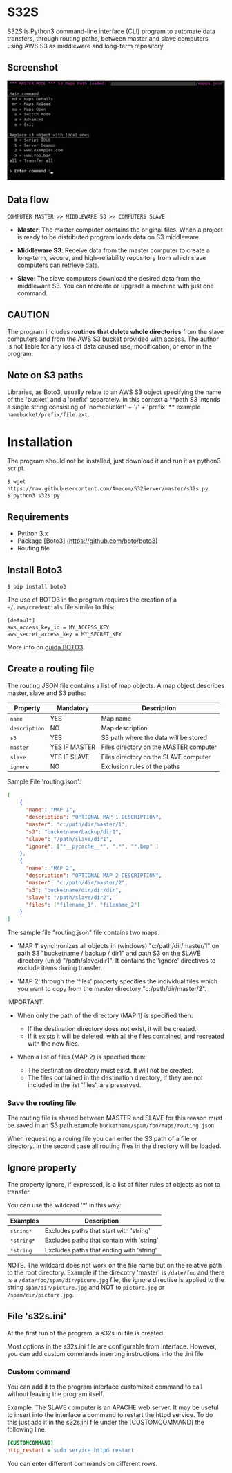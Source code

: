 # S32S

S32S is Python3 command-line interface (CLI) program to automate
data transfers, through routing paths, between master and slave computers using AWS S3
as middleware and long-term repository.


## Screenshot

![S32S Screenshot](https://raw.githubusercontent.com/Amecom/S32S/master/screenshot.png)

## Data flow

```
COMPUTER MASTER >> MIDDLEWARE S3 >> COMPUTERS SLAVE
```

- **Master**:
The master computer contains the original files. When a project is ready to be
distributed program loads data on S3 middleware.


- **Middleware S3**:
Receive data from the master computer to create a long-term, secure, and high-reliability repository
from which slave computers can retrieve data.

- **Slave**:
The slave computers download the desired data from the middleware S3.
You can recreate or upgrade a machine with just one command.

## CAUTION
The program includes **routines that delete whole directories** from the slave computers
and from the AWS S3 bucket provided with access.
The author is not liable for any loss of data caused
use, modification, or error in the program.


## Note on S3 paths

Libraries, as Boto3, usually relate
to an AWS S3 object specifying the name of the 'bucket' and a 'prefix' separately.
In this context a **path S3 intends
a single string consisting of 'nomebucket' + '/' + 'prefix' **
example `namebucket/prefix/file.ext`.

# Installation

The program should not be installed, just download it and run it as python3 script.
```
$ wget https://raw.githubusercontent.com/Amecom/S32Server/master/s32s.py
$ python3 s32s.py
```

## Requirements

- Python 3.x
- Package [Boto3] (https://github.com/boto/boto3)
- Routing file

## Install Boto3

```
$ pip install boto3
```
The use of BOTO3 in the program
requires the creation of a ```~/.aws/credentials``` file similar to this:
```
[default]
aws_access_key_id = MY_ACCESS_KEY
aws_secret_access_key = MY_SECRET_KEY
```

More info on [guida BOTO3](https://github.com/boto/boto3).

## Create a routing file

The routing JSON file contains a list of map objects.
A map object describes master, slave and S3 paths:

| Property | Mandatory | Description |
| --- | --- | --- |
| `name` | YES | Map name |
| `description` | NO  | Map description |
| `s3` | YES | S3 path where the data will be stored |
| `master` | YES IF MASTER | Files directory on the MASTER computer |
| `slave` | YES IF SLAVE | Files directory on the SLAVE computer |
| `ignore` | NO | Exclusion rules of the paths |

Sample File 'routing.json':
```json
[
    {
      "name": "MAP 1",
      "description": "OPTIONAL MAP 1 DESCRIPTION",
      "master": "c:/path/dir/master/1",
      "s3": "bucketname/backup/dir1",
      "slave": "/path/slave/dir1",
      "ignore": ["*__pycache__*", ".*", "*.bmp" ]
    },
    {
      "name": "MAP 2",
      "description": "OPTIONAL MAP 2 DESCRIPTION",
      "master": "c:/path/dir/master/2",
      "s3": "bucketname/dir/dir/dir",
      "slave": "/path/slave/dir2",
	  "files": ["filename_1", "filename_2"]
    }
]
```

The sample file "routing.json" file contains two maps.

- 'MAP 1' synchronizes all objects in (windows) "c:/path/dir/master/1"
on path S3 "bucketname / backup / dir1" and path S3 on the SLAVE directory (unix)
"/path/slave/dir1". It contains the 'ignore' directives to exclude items during transfer.

- 'MAP 2' through the 'files' property specifies the individual files
which you want to copy from the master directory "c:/path/dir/master/2".

IMPORTANT:

- When only the path of the directory (MAP 1) is specified then:
	- If the destination directory does not exist, it will be created.
	- If it exists it will be deleted, with all the files contained, and recreated with the new files.

- When a list of files (MAP 2) is specified then:
	- The destination directory must exist. It will not be created.
	- The files contained in the destination directory, if they are not included in the list 'files', are preserved.

### Save the routing file

The routing file is shared between MASTER and SLAVE for this reason
must be saved in an S3 path example `bucketname/spam/foo/maps/routing.json`.

When requesting a rouing file you can enter the S3 path of a file or directory.
In the second case all routing files in the directory will be loaded.

## Ignore property

The property ignore, if expressed, is a list of filter rules of objects as not to transfer.

You can use the wildcard '*' in this way:

| Examples | Description |
| --- | --- |
| `string*` | Excludes paths that start with 'string' |
| `*string*`| Excludes paths that contain with 'string' |
| `*string` | Excludes paths that ending with 'string' |

NOTE. The wildcard does not work on the file name but on the relative path
to the root directory. Example if the direcotry 'master' is `/date/foo`
and there is a `/data/foo/spam/dir/picure.jpg` file, the ignore directive is applied
to the string `spam/dir/picture.jpg` and NOT to `picture.jpg` or `/spam/dir/picture.jpg`.

## File 's32s.ini'

At the first run of the program, a s32s.ini file is created.

Most options in the s32s.ini file are configurable
from interface. However, you can add custom commands
inserting instructions into the .ini file

### Custom command

You can add it to the program interface
customized command to call without leaving the program itself.

Example: The SLAVE computer is an APACHE web server.
It may be useful to insert into the interface
a command to restart the httpd service.
To do this just add it in the s32s.ini file under the [CUSTOMCOMMAND]
the following line:

```ini
[CUSTOMCOMMAND]
http_restart = sudo service httpd restart
```
You can enter different commands on different rows.